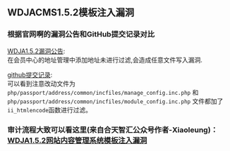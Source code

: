## WDJACMS1.5.2模板注入漏洞  

### 根据官网啊的漏洞公告和GitHub提交记录对比  

[WDJA1.5.2漏洞公告](https://www.wdja.cn/news/?type=detail&id=3):  
在会员中心的地址管理中添加地址未进行过滤,会造成任意文件写入漏洞.  

[github提交记录](https://github.com/shadoweb/wdja/commit/eda57d4b803da920d0569eafd9abbddecb73ae65):  
可以看到注意改动文件为`php/passport/address/common/incfiles/manage_config.inc.php` 和 `php/passport/address/common/incfiles/module_config.inc.php` 文件都加了 `ii_htmlencode`函数进行过滤。  

### 审计流程大致可以看这里(来自合天智汇公众号作者-Xiaoleung)：[WDJA1.5.2网站内容管理系统模板注入漏洞](%E3%80%90%E4%BB%A3%E7%A0%81%E5%AE%A1%E8%AE%A1%E3%80%91WDJA1.5.2%E7%BD%91%E7%AB%99%E5%86%85%E5%AE%B9%E7%AE%A1%E7%90%86%E7%B3%BB%E7%BB%9F%E6%A8%A1%E6%9D%BF%E6%B3%A8%E5%85%A5%E6%BC%8F%E6%B4%9E.pdf)  